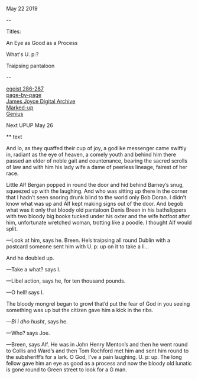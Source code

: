 May 22 2019

--

Titles:

An Eye as Good as a Process

What's U. p:?

Traipsing pantaloon

--

[egoist 286-287](https://archive.org/stream/ulysses00joyc_1?ref=ol#page/286/mode/1up)  
[page-by-page](http://ulyssespages.blogspot.com/2014/11/p286.html)  
[James Joyce Digital Archive](http://www.jjda.ie/main/JJDA/U/ulex/n/lexn.htm)  
[Marked-up](http://www.columbia.edu/~fms5/ulw12.htm)  
[Genius](https://genius.com/James-joyce-ulysses-chap-12-cyclops-annotated)

Next UPUP May 26

** text

And lo, as they quaffed their cup of joy, a godlike messenger came
swiftly in, radiant as the eye of heaven, a comely youth and behind
him there passed an elder of noble gait and countenance, bearing the
sacred scrolls of law and with him his lady wife a dame of peerless
lineage, fairest of her race.

Little Alf Bergan popped in round the door and hid behind Barney’s
snug, squeezed up with the laughing. And who was sitting up there in
the corner that I hadn’t seen snoring drunk blind to the world only
Bob Doran. I didn’t know what was up and Alf kept making signs out of
the door. And begob what was it only that bloody old pantaloon Denis
Breen in his bathslippers with two bloody big books tucked under his
oxter and the wife hotfoot after him, unfortunate wretched woman,
trotting like a poodle. I thought Alf would split.

—Look at him, says he. Breen. He’s traipsing all round Dublin with a
postcard someone sent him with U. p: up on it to take a li...

And he doubled up.

—Take a what? says I.

—Libel action, says he, for ten thousand pounds.

—O hell! says I.

The bloody mongrel began to growl that’d put the fear of God in you
seeing something was up but the citizen gave him a kick in the ribs.

—*Bi i dho husht*, says he.

—Who? says Joe.

—Breen, says Alf. He was in John Henry Menton’s and then he went round
to Collis and Ward’s and then Tom Rochford met him and sent him round
to the subsheriff’s for a lark. O God, I’ve a pain laughing. U. p:
up. The long fellow gave him an eye as good as a process and now the
bloody old lunatic is gone round to Green street to look for a G man.

